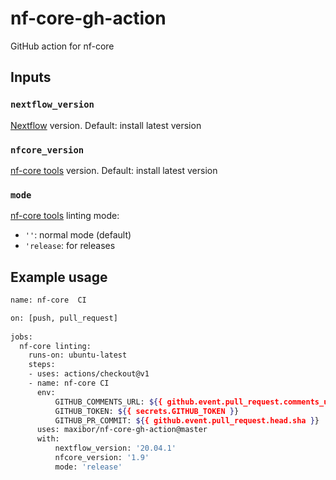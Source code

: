 # nf-core-gh-action

GitHub action for nf-core

## Inputs

### `nextflow_version`

[Nextflow](https://www.nextflow.io/) version. Default: install latest version

### `nfcore_version`

[nf-core tools](https://github.com/nf-core/tools/) version. Default: install latest version

### `mode`

[nf-core tools](https://github.com/nf-core/tools/) linting mode:
- `''`: normal mode (default)
- `'release`: for releases

## Example usage

```bash
name: nf-core  CI

on: [push, pull_request]
    
jobs:
  nf-core linting:
    runs-on: ubuntu-latest
    steps:
    - uses: actions/checkout@v1
    - name: nf-core CI
      env:
          GITHUB_COMMENTS_URL: ${{ github.event.pull_request.comments_url }}
          GITHUB_TOKEN: ${{ secrets.GITHUB_TOKEN }}
          GITHUB_PR_COMMIT: ${{ github.event.pull_request.head.sha }}
      uses: maxibor/nf-core-gh-action@master
      with:
          nextflow_version: '20.04.1'
          nfcore_version: '1.9'
          mode: 'release'
```
